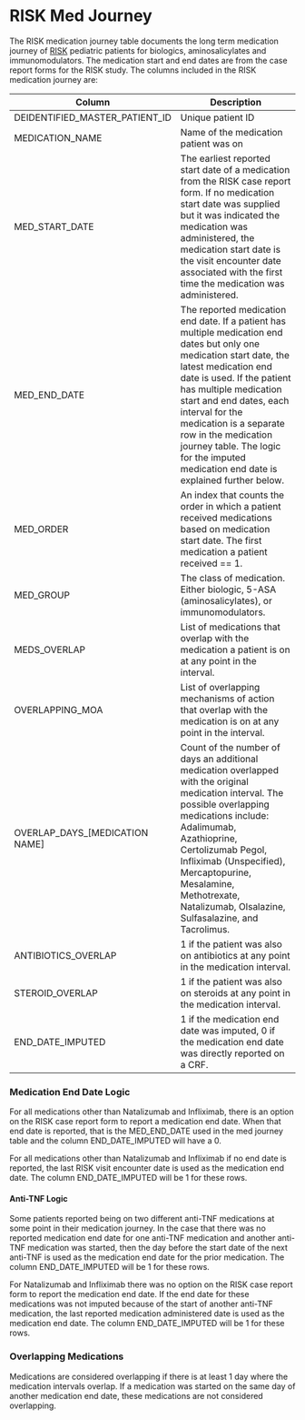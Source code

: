 # RISK Med Journey

The RISK medication journey table documents the long term medication
journey of
[RISK](https://www.crohnscolitisfoundation.org/research/current-research-initiatives/pediatric-risk-stratification)
pediatric patients for biologics, aminosalicylates and immunomodulators.
The medication start and end dates are from the case report forms for
the RISK study. The columns included in the RISK medication journey are:

<table>
<colgroup>
<col style="width: 27%" />
<col style="width: 72%" />
</colgroup>
<thead>
<tr class="header">
<th>Column</th>
<th>Description</th>
</tr>
</thead>
<tbody>
<tr class="odd">
<td>DEIDENTIFIED_MASTER_PATIENT_ID</td>
<td>Unique patient ID</td>
</tr>
<tr class="even">
<td>MEDICATION_NAME</td>
<td>Name of the medication patient was on</td>
</tr>
<tr class="odd">
<td>MED_START_DATE</td>
<td>The earliest reported start date of a medication from the RISK case
report form. If no medication start date was supplied but it was
indicated the medication was administered, the medication start date is
the visit encounter date associated with the first time the medication
was administered.</td>
</tr>
<tr class="even">
<td>MED_END_DATE</td>
<td>The reported medication end date. If a patient has multiple
medication end dates but only one medication start date, the latest
medication end date is used. If the patient has multiple medication
start and end dates, each interval for the medication is a separate row
in the medication journey table. The logic for the imputed medication
end date is explained further below.</td>
</tr>
<tr class="odd">
<td>MED_ORDER</td>
<td>An index that counts the order in which a patient received
medications based on medication start date. The first medication a
patient received == 1.</td>
</tr>
<tr class="even">
<td>MED_GROUP</td>
<td>The class of medication. Either biologic, 5-ASA (aminosalicylates),
or immunomodulators.</td>
</tr>
<tr class="odd">
<td>MEDS_OVERLAP</td>
<td>List of medications that overlap with the medication a patient is on
at any point in the interval.</td>
</tr>
<tr class="even">
<td>OVERLAPPING_MOA</td>
<td>List of overlapping mechanisms of action that overlap with the
medication is on at any point in the interval.</td>
</tr>
<tr class="odd">
<td>OVERLAP_DAYS_[MEDICATION NAME]</td>
<td>Count of the number of days an additional medication overlapped with
the original medication interval. The possible overlapping medications
include: Adalimumab, Azathioprine, Certolizumab Pegol, Infliximab
(Unspecified), Mercaptopurine, Mesalamine, Methotrexate, Natalizumab,
Olsalazine, Sulfasalazine, and Tacrolimus.</td>
</tr>
<tr class="even">
<td>ANTIBIOTICS_OVERLAP</td>
<td>1 if the patient was also on antibiotics at any point in the
medication interval.</td>
</tr>
<tr class="odd">
<td>STEROID_OVERLAP</td>
<td>1 if the patient was also on steroids at any point in the medication
interval.</td>
</tr>
<tr class="even">
<td>END_DATE_IMPUTED</td>
<td>1 if the medication end date was imputed, 0 if the medication end
date was directly reported on a CRF.</td>
</tr>
</tbody>
</table>

### Medication End Date Logic

For all medications other than Natalizumab and Infliximab, there is an
option on the RISK case report form to report a medication end date.
When that end date is reported, that is the MED\_END\_DATE used in the
med journey table and the column END\_DATE\_IMPUTED will have a 0.

For all medications other than Natalizumab and Infliximab if no end date
is reported, the last RISK visit encounter date is used as the
medication end date. The column END\_DATE\_IMPUTED will be 1 for these
rows.

#### Anti-TNF Logic

Some patients reported being on two different anti-TNF medications at
some point in their medication journey. In the case that there was no
reported medication end date for one anti-TNF medication and another
anti-TNF medication was started, then the day before the start date of
the next anti-TNF is used as the medication end date for the prior
medication. The column END\_DATE\_IMPUTED will be 1 for these rows.

For Natalizumab and Infliximab there was no option on the RISK case
report form to report the medication end date. If the end date for these
medications was not imputed because of the start of another anti-TNF
medication, the last reported medication administered date is used as
the medication end date. The column END\_DATE\_IMPUTED will be 1 for
these rows.

### Overlapping Medications

Medications are considered overlapping if there is at least 1 day where
the medication intervals overlap. If a medication was started on the
same day of another medication end date, these medications are not
considered overlapping.
